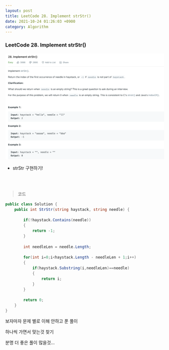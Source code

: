```yaml
---
layout: post
title: LeetCode 28. Implement strStr()
date: 2021-10-24 01:26:03 +0900
category: Algorithm
---
```

### LeetCode 28. Implement strStr()

![](/assets/img/leetcode/28.png)

- strStr 구현하기!

<br><br>

>코드

```c#
public class Solution {
    public int StrStr(string haystack, string needle) {
        
        if(!haystack.Contains(needle))
        {
            return -1;
        }

        int needleLen = needle.Length;

        for(int i=0;i<haystack.Length - needleLen + 1;i++)
        {
            if(haystack.Substring(i,needleLen)==needle)
            {
                return i;
            }
        }

        return 0;
    }
}
```

보자마자 문제 별로 이해 안하고 푼 풀이

하나씩 가면서 맞는것 찾기

분명 더 좋은 풀이 많을것...

<br><br>
